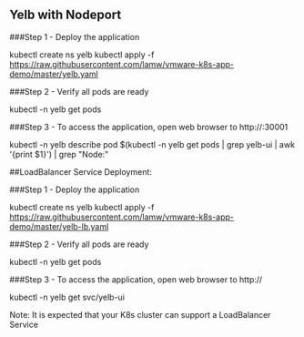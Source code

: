 ## Yelb with Nodeport
###Step 1 - Deploy the application

kubectl create ns yelb
kubectl apply -f https://raw.githubusercontent.com/lamw/vmware-k8s-app-demo/master/yelb.yaml

###Step 2 - Verify all pods are ready

kubectl -n yelb get pods

###Step 3 - To access the application, open web browser to http://<ip>:30001

kubectl -n yelb describe pod $(kubectl -n yelb get pods | grep yelb-ui | awk '{print $1}') | grep "Node:"

##LoadBalancer Service Deployment:

###Step 1 - Deploy the application

kubectl create ns yelb
kubectl apply -f https://raw.githubusercontent.com/lamw/vmware-k8s-app-demo/master/yelb-lb.yaml

###Step 2 - Verify all pods are ready

kubectl -n yelb get pods

###Step 3 - To access the application, open web browser to http://<external-ip>

kubectl -n yelb get svc/yelb-ui

Note: It is expected that your K8s cluster can support a LoadBalancer Service
